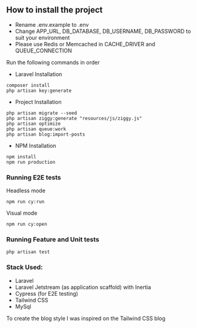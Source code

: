## How to install the project

- Rename .env.example to .env 
- Change APP_URL, DB_DATABASE, DB_USERNAME, DB_PASSWORD to suit your environment
- Please use Redis or Memcached in CACHE_DRIVER and QUEUE_CONNECTION

Run the following commands in order

- Laravel Installation
```console
composer install
php artisan key:generate
```
- Project Installation
```console
php artisan migrate --seed 
php artisan ziggy:generate "resources/js/ziggy.js"
php artisan optimize
php artisan queue:work
php artisan blog:import-posts
```
- NPM Installation
```console
npm install
npm run production
```

### Running E2E tests
Headless mode
```console
npm run cy:run
```
Visual mode
```console
npm run cy:open
```
### Running Feature and Unit tests
```console
php artisan test
```


### Stack Used:
- Laravel
- Laravel Jetstream (as application scaffold) with Inertia
- Cypress (for E2E testing)
- Tailwind CSS
- MySql

To create the blog style I was inspired on the Tailwind CSS blog 
